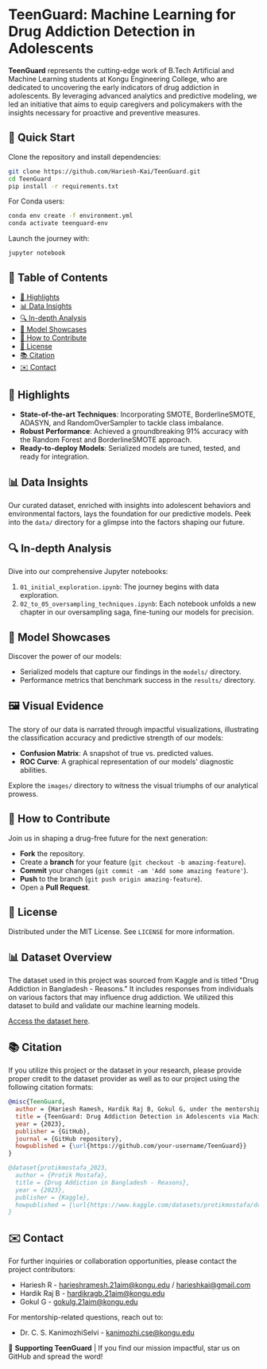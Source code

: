 # TeenGuard: Machine Learning for Drug Addiction Detection in Adolescents

**TeenGuard** represents the cutting-edge work of B.Tech Artificial and Machine Learning students at Kongu Engineering College, who are dedicated to uncovering the early indicators of drug addiction in adolescents. By leveraging advanced analytics and predictive modeling, we led an initiative that aims to equip caregivers and policymakers with the insights necessary for proactive and preventive measures.

## 🚀 Quick Start

Clone the repository and install dependencies:

```bash
git clone https://github.com/Hariesh-Kai/TeenGuard.git
cd TeenGuard
pip install -r requirements.txt
```

For Conda users:

```bash
conda env create -f environment.yml
conda activate teenguard-env
```

Launch the journey with:

```bash
jupyter notebook
```

## 📑 Table of Contents

- [🌟 Highlights](#-highlights)
- [📊 Data Insights](#-data-insights)
- [🔍 In-depth Analysis](#-in-depth-analysis)
- [🧠 Model Showcases](#-model-showcases)
- [🤝 How to Contribute](#-how-to-contribute)
- [📃 License](#-license)
- [📚 Citation](#-citation)
- [✉️ Contact](#️-contact)

## 🌟 Highlights

- **State-of-the-art Techniques**: Incorporating SMOTE, BorderlineSMOTE, ADASYN, and RandomOverSampler to tackle class imbalance.
- **Robust Performance**: Achieved a groundbreaking 91% accuracy with the Random Forest and BorderlineSMOTE approach.
- **Ready-to-deploy Models**: Serialized models are tuned, tested, and ready for integration.

## 📊 Data Insights

Our curated dataset, enriched with insights into adolescent behaviors and environmental factors, lays the foundation for our predictive models. Peek into the `data/` directory for a glimpse into the factors shaping our future.

## 🔍 In-depth Analysis

Dive into our comprehensive Jupyter notebooks:

1. `01_initial_exploration.ipynb`: The journey begins with data exploration.
2. `02_to_05_oversampling_techniques.ipynb`: Each notebook unfolds a new chapter in our oversampling saga, fine-tuning our models for precision.

## 🧠 Model Showcases

Discover the power of our models:
- Serialized models that capture our findings in the `models/` directory.
- Performance metrics that benchmark success in the `results/` directory.

## 🖼 Visual Evidence

The story of our data is narrated through impactful visualizations, illustrating the classification accuracy and predictive strength of our models:
- **Confusion Matrix**: A snapshot of true vs. predicted values.
- **ROC Curve**: A graphical representation of our models' diagnostic abilities.

Explore the `images/` directory to witness the visual triumphs of our analytical prowess.


## 🤝 How to Contribute

Join us in shaping a drug-free future for the next generation:

- **Fork** the repository.
- Create a **branch** for your feature (`git checkout -b amazing-feature`).
- **Commit** your changes (`git commit -am 'Add some amazing feature'`).
- **Push** to the branch (`git push origin amazing-feature`).
- Open a **Pull Request**.

## 📃 License

Distributed under the MIT License. See `LICENSE` for more information.

## 📊 Dataset Overview

The dataset used in this project was sourced from Kaggle and is titled "Drug Addiction in Bangladesh - Reasons." It includes responses from individuals on various factors that may influence drug addiction. We utilized this dataset to build and validate our machine learning models.

[Access the dataset here](https://www.kaggle.com/datasets/protikmostafa/drug-addiction-in-bangladesh-reasons).


## 📚 Citation

If you utilize this project or the dataset in your research, please provide proper credit to the dataset provider as well as to our project using the following citation formats:

```bibtex
@misc{TeenGuard,
  author = {Hariesh Ramesh, Hardik Raj B, Gokul G, under the mentorship of Dr. C. S. KanimozhiSelvi},
  title = {TeenGuard: Drug Addiction Detection in Adolescents via Machine Learning},
  year = {2023},
  publisher = {GitHub},
  journal = {GitHub repository},
  howpublished = {\url{https://github.com/your-username/TeenGuard}}
}

@dataset{protikmostafa_2023,
  author = {Protik Mostafa},
  title = {Drug Addiction in Bangladesh - Reasons},
  year = {2023},
  publisher = {Kaggle},
  howpublished = {\url{https://www.kaggle.com/datasets/protikmostafa/drug-addiction-in-bangladesh-reasons}}
}
```

## ✉️ Contact

For further inquiries or collaboration opportunities, please contact the project contributors:

- Hariesh R - [harieshramesh.21aim@kongu.edu](mailto:harieshramesh.21aim@kongu.edu) / [harieshkai@gmail.com](mailto:harieshkai@gmail.com)
- Hardik Raj B - [hardikragb.21aim@kongu.edu](mailto:hardikragb.21aim@kongu.edu)
- Gokul G - [gokulg.21aim@kongu.edu](mailto:gokulg.21aim@kongu.edu)

For mentorship-related questions, reach out to:

- Dr. C. S. KanimozhiSelvi - [kanimozhi.cse@kongu.edu](mailto:kanimozhi.cse@kongu.edu)


🌟 **Supporting TeenGuard** | If you find our mission impactful, star us on GitHub and spread the word!


